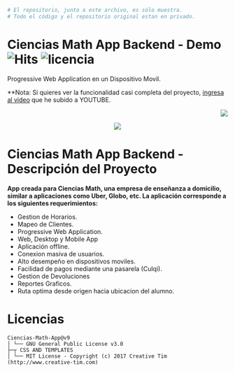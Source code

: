 ```bash
# El repositorio, junto a este archivo, es sólo muestra. 
# Todo el código y el repositorio original estan en privado.
```
# Ciencias Math App Backend - Demo ![Hits](https://hitcounter.pythonanywhere.com/count/tag.svg?url=https%3A%2F%2Fgithub.com%2FKeyCuevasMelgarejo%2FCIENCIAS-MATH-APP-BACKEND___PREVIEW) <img src="https://img.shields.io/badge/licencia-GNU-red.svg" alt="licencia" /> 

Progressive Web Application en un Dispositivo Movil.

**Nota: Si quieres ver la funcionalidad casi completa del proyecto, [ingresa al video](https://youtu.be/lI0zs9B2tho) que he subido a YOUTUBE.

<p align="right"> 
    <a href="https://youtu.be/lI0zs9B2tho"><img src="https://img.shields.io/youtube/views/lI0zs9B2tho?label=Reproducciones&style=social"/></a>
</p>

<p align="center"> 
    <img src="/Demo.gif"/>
</p>

# Ciencias Math App Backend - Descripción del Proyecto
**App creada para Ciencias Math, una empresa de enseñanza a domicilio, similar a aplicaciones como Uber, Globo, etc. La aplicación corresponde a los siguientes requerimientos:**
- Gestion de Horarios.
- Mapeo de Clientes.
- Progressive Web Application.
- Web, Desktop y Mobile App
- Aplicación offline.
- Conexion masiva de usuarios.
- Alto desempeño en dispositivos moviles.
- Facilidad de pagos mediante una pasarela (Culqi).
- Gestion de Devoluciones
- Reportes Graficos.
- Ruta optima desde origen hacia ubicacion del alumno.

# Licencias
    Ciencias-Math-App@v9
    │ └── GNU General Public License v3.0
    ├─┬ CSS AND TEMPLATES
    │ └── MIT License - Copyright (c) 2017 Creative Tim (http://www.creative-tim.com)
